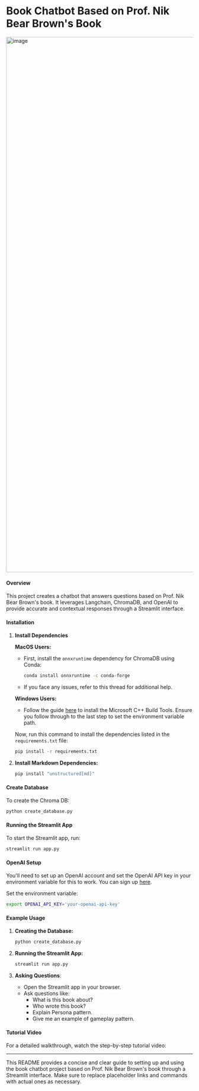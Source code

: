 # Book Chatbot Based on Prof. Nik Bear Brown's Book
<img width="1440" alt="image" src="https://github.com/user-attachments/assets/011144f9-2e2c-4d6d-a0b2-2c2fcc53291e">



#### Overview
This project creates a chatbot that answers questions based on Prof. Nik Bear Brown's book. It leverages Langchain, ChromaDB, and OpenAI to provide accurate and contextual responses through a Streamlit interface.

#### Installation

1. **Install Dependencies**

   **MacOS Users:**
   - First, install the `onnxruntime` dependency for ChromaDB using Conda:
     ```sh
     conda install onnxruntime -c conda-forge
     ```
   - If you face any issues, refer to this thread for additional help.

   **Windows Users:**
   - Follow the guide [here](https://visualstudio.microsoft.com/visual-cpp-build-tools/) to install the Microsoft C++ Build Tools. Ensure you follow through to the last step to set the environment variable path.

   Now, run this command to install the dependencies listed in the `requirements.txt` file:
   ```sh
   pip install -r requirements.txt
   ```

2. **Install Markdown Dependencies:**
   ```sh
   pip install "unstructured[md]"
   ```

#### Create Database

To create the Chroma DB:
```sh
python create_database.py
```

#### Running the Streamlit App

To start the Streamlit app, run:
```sh
streamlit run app.py
```

#### OpenAI Setup

You'll need to set up an OpenAI account and set the OpenAI API key in your environment variable for this to work. You can sign up [here](https://beta.openai.com/signup/).

Set the environment variable:
```sh
export OPENAI_API_KEY='your-openai-api-key'
```

#### Example Usage

1. **Creating the Database:**
   ```sh
   python create_database.py
   ```

2. **Running the Streamlit App:**
   ```sh
   streamlit run app.py
   ```

3. **Asking Questions**: 
   - Open the Streamlit app in your browser.
   - Ask questions like:
     - What is this book about?
     - Who wrote this book?
     - Explain Persona pattern.
     - Give me an example of gameplay pattern.

#### Tutorial Video
For a detailed walkthrough, watch the step-by-step tutorial video: 

---

This README provides a concise and clear guide to setting up and using the book chatbot project based on Prof. Nik Bear Brown's book through a Streamlit interface. Make sure to replace placeholder links and commands with actual ones as necessary.
